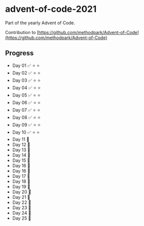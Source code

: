 # advent-of-code-2021
Part of the yearly Advent of Code.

Contribution to [https://github.com/methodpark/Advent-of-Code](https://github.com/methodpark/Advent-of-Code)

## Progress

- Day 01 :white_check_mark:	:star: :star:
- Day 02 :white_check_mark:	:star: :star:
- Day 03 :white_check_mark:	:star: :star:
- Day 04 :white_check_mark:	:star: :star:
- Day 05 :white_check_mark:	:star: :star:
- Day 06 :white_check_mark:	:star: :star:
- Day 07 :white_check_mark:	:star: :star:
- Day 08 :white_check_mark:	:star: :star:
- Day 09 :white_check_mark:	:star: :star:
- Day 10 :white_check_mark:	:star: :star:
- Day 11 :feet:
- Day 12 :feet:
- Day 13 :feet:
- Day 14 :feet:
- Day 15 :feet:
- Day 16 :feet:
- Day 16 :feet:
- Day 17 :feet:
- Day 18 :feet:
- Day 19 :feet:
- Day 20 :feet:
- Day 21 :feet:
- Day 22 :feet:
- Day 23 :feet:
- Day 24 :feet:
- Day 25 :feet: